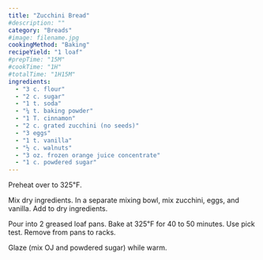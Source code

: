 ```yaml
---
title: "Zucchini Bread"
#description: ""
category: "Breads"
#image: filename.jpg
cookingMethod: "Baking"
recipeYield: "1 loaf"
#prepTime: "15M"
#cookTime: "1H"
#totalTime: "1H15M"
ingredients:
  - "3 c. flour"
  - "2 c. sugar"
  - "1 t. soda"
  - "¼ t. baking powder"
  - "1 T. cinnamon"
  - "2 c. grated zucchini (no seeds)"
  - "3 eggs"
  - "1 t. vanilla"
  - "½ c. walnuts"
  - "3 oz. frozen orange juice concentrate"
  - "1 c. powdered sugar"
---
```


Preheat over to 325℉.

Mix dry ingredients.
In a separate mixing bowl, mix zucchini, eggs, and vanilla. Add to dry ingredients.

Pour into 2 greased loaf pans.
Bake at 325℉ for 40 to 50 minutes.
Use pick test. Remove from pans to racks.

Glaze (mix OJ and powdered sugar) while warm.
